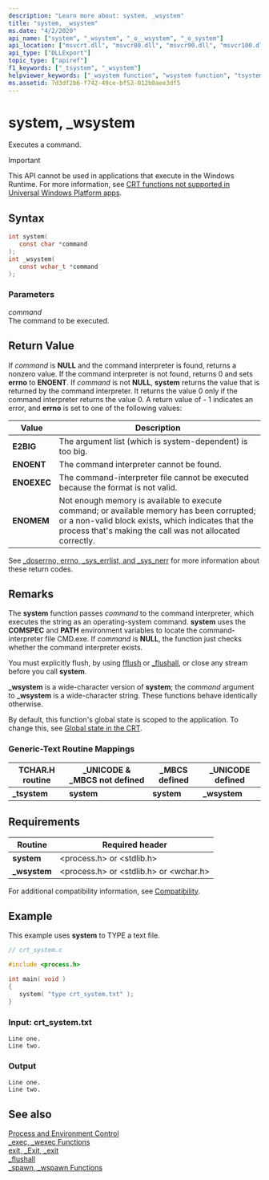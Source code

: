 ```yaml
---
description: "Learn more about: system, _wsystem"
title: "system, _wsystem"
ms.date: "4/2/2020"
api_name: ["system", "_wsystem", "_o__wsystem", "_o_system"]
api_location: ["msvcrt.dll", "msvcr80.dll", "msvcr90.dll", "msvcr100.dll", "msvcr100_clr0400.dll", "msvcr110.dll", "msvcr110_clr0400.dll", "msvcr120.dll", "msvcr120_clr0400.dll", "ucrtbase.dll", "api-ms-win-crt-runtime-l1-1-0.dll", "api-ms-win-crt-private-l1-1-0.dll"]
api_type: ["DLLExport"]
topic_type: ["apiref"]
f1_keywords: ["_tsystem", "_wsystem"]
helpviewer_keywords: ["_wsystem function", "wsystem function", "tsystem function", "_tsystem function", "system function", "commands, executing", "command interpreter"]
ms.assetid: 7d3df2b6-f742-49ce-bf52-012b0aee3df5
---
```

# system, _wsystem

Executes a command.

> [!IMPORTANT]
> This API cannot be used in applications that execute in the Windows Runtime. For more information, see [CRT functions not supported in Universal Windows Platform apps](../../cppcx/crt-functions-not-supported-in-universal-windows-platform-apps.md).

## Syntax

```C
int system(
   const char *command
);
int _wsystem(
   const wchar_t *command
);
```

### Parameters

*command*<br/>
The command to be executed.

## Return Value

If *command* is **NULL** and the command interpreter is found, returns a nonzero value. If the command interpreter is not found, returns 0 and sets **errno** to **ENOENT**. If *command* is not **NULL**, **system** returns the value that is returned by the command interpreter. It returns the value 0 only if the command interpreter returns the value 0. A return value of - 1 indicates an error, and **errno** is set to one of the following values:

| Value | Description |
|-|-|
| **E2BIG** | The argument list (which is system-dependent) is too big. |
| **ENOENT** | The command interpreter cannot be found. |
| **ENOEXEC** | The command-interpreter file cannot be executed because the format is not valid. |
| **ENOMEM** | Not enough memory is available to execute command; or available memory has been corrupted; or a non-valid block exists, which indicates that the process that's making the call was not allocated correctly. |

See [_doserrno, errno, _sys_errlist, and _sys_nerr](../../c-runtime-library/errno-doserrno-sys-errlist-and-sys-nerr.md) for more information about these return codes.

## Remarks

The **system** function passes *command* to the command interpreter, which executes the string as an operating-system command. **system** uses the **COMSPEC** and **PATH** environment variables to locate the command-interpreter file CMD.exe. If *command* is **NULL**, the function just checks whether the command interpreter exists.

You must explicitly flush, by using [fflush](fflush.md) or [_flushall](flushall.md), or close any stream before you call **system**.

**_wsystem** is a wide-character version of **system**; the *command* argument to **_wsystem** is a wide-character string. These functions behave identically otherwise.

By default, this function's global state is scoped to the application. To change this, see [Global state in the CRT](../global-state.md).

### Generic-Text Routine Mappings

|TCHAR.H routine|_UNICODE & _MBCS not defined|_MBCS defined|_UNICODE defined|
|---------------------|------------------------------------|--------------------|-----------------------|
|**_tsystem**|**system**|**system**|**_wsystem**|

## Requirements

|Routine|Required header|
|-------------|---------------------|
|**system**|\<process.h> or \<stdlib.h>|
|**_wsystem**|\<process.h> or \<stdlib.h> or \<wchar.h>|

For additional compatibility information, see [Compatibility](../../c-runtime-library/compatibility.md).

## Example

This example uses **system** to TYPE a text file.

```C
// crt_system.c

#include <process.h>

int main( void )
{
   system( "type crt_system.txt" );
}
```

### Input: crt_system.txt

```Input
Line one.
Line two.
```

### Output

```Output
Line one.
Line two.
```

## See also

[Process and Environment Control](../../c-runtime-library/process-and-environment-control.md)<br/>
[_exec, _wexec Functions](../../c-runtime-library/exec-wexec-functions.md)<br/>
[exit, _Exit, _exit](exit-exit-exit.md)<br/>
[_flushall](flushall.md)<br/>
[_spawn, _wspawn Functions](../../c-runtime-library/spawn-wspawn-functions.md)<br/>
